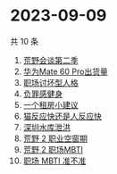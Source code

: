 # 2023-09-09

共 10 条

<!-- BEGIN ZHIHUSEARCH -->
<!-- 最后更新时间 Sat Sep 09 2023 03:08:58 GMT+0800 (China Standard Time) -->
1. [荒野会谈第二季](https://www.zhihu.com/search?q=荒野会谈第二季)
1. [华为Mate 60 Pro出货量](https://www.zhihu.com/search?q=华为Mate%2060%20Pro出货量)
1. [职场讨坏型人格](https://www.zhihu.com/search?q=职场讨坏型人格)
1. [负罪感健身](https://www.zhihu.com/search?q=负罪感健身)
1. [一个租房小建议](https://www.zhihu.com/search?q=一个租房小建议)
1. [猫反应快还是人反应快](https://www.zhihu.com/search?q=猫反应快还是人反应快)
1. [深圳水库泄洪](https://www.zhihu.com/search?q=深圳水库泄洪)
1. [荒野 2 职业空窗期](https://www.zhihu.com/search?q=荒野%202%20职业空窗期)
1. [荒野 2 职场MBTI](https://www.zhihu.com/search?q=荒野%202%20职场MBTI)
1. [职场 MBTI 准不准](https://www.zhihu.com/search?q=职场%20MBTI%20准不准)
<!-- END ZHIHUSEARCH -->
